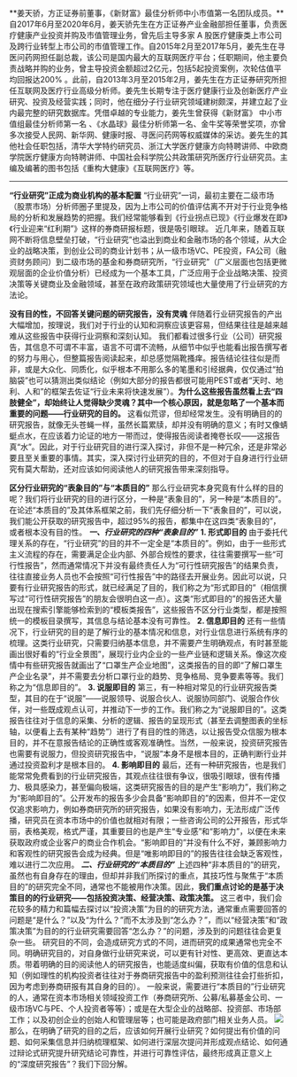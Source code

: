 

**姜天骄，方正证券前董事，《新财富》最佳分析师中小市值第一名团队成员。**自2017年6月至2020年6月，姜天骄先生在方正证券产业金融部担任董事，负责医疗健康产业投资并购及市值管理业务，曾先后主导多家 A 股医疗健康类上市公司及跨行业转型上市公司的市值管理工作。自2015年2月至2017年5月，姜先生在寻医问药网担任副总裁，该公司是国内最大的互联网医疗平台；任职期间，他主要负责战略并购的业务，曾主导投资金额超过2亿元，包括5起投资案例，次轮估值平均回报达200% 。此前，自2013年3月至2015年2月，姜先生在方正证券研究所担任互联网及医疗行业高级分析师。姜先生长期专注于医疗健康行业及创新医疗产业研究、投资及经营实践；同时，他在细分子行业研究领域建树颇深，并建立起了业内最完整的研究数据库。凭借卓越的专业能力，姜先生曾获得《新财富》 中小市值组最佳分析师第一名 、《水晶球》最佳分析师第一名、金牛奖等荣誉奖项，亦曾多次接受人民网、新华网、健康时报、寻医问药网等权威媒体的采访。姜先生的其他社会任职包括，清华大学特约研究员、浙江大学医疗健康方向特聘讲师、中欧商学院医疗健康方向特聘讲师、中国社会科学院公共政策研究所医疗行业研究员。主编及编著的图书包括《重构大健康》《互联网医疗》等。

---

**“行业研究”正成为商业机构的基本配置**
“行业研究”一词，最初主要在二级市场（股票市场）分析师圈子里提及，因为上市公司的价值评估离不开对于行业竞争格局的分析和发展趋势的把握。我们经常能够看到《行业拐点已现》《行业爆发在即》《行业迎来“红利期”》这样的券商研报标题，很是吸引眼球。
近几年来，随着互联网不断将信息壁垒打破，“行业研究”也溢出到商业和金融市场的各个领域，从大企业的战略决策，到创业公司的商业计划书；从一级市场VC、PE投资，FA公司（融资财务顾问）到二级市场的基金和券商研究所，“行业研究”（广义层面也包括更微观层面的企业价值分析）已经成为一个基本工具，广泛应用于企业战略决策、投资决策等关键商业及金融领域，甚至在政府政策研究领域也大量使用了行业研究的方法论。

**没有目的性，不回答关键问题的研究报告，没有灵魂**
伴随着行业研究报告的产出大幅增加，按理说，我们对于行业的认知和洞察应该更容易，但结果往往是越来越难从这些报告中获得行业洞察和深刻认知。
我们都看过很多行业（公司）研究报告，其信息不可谓不丰富，语言不可谓不流畅，从细节中似乎也能看出报告撰写者的努力与用心，但整篇报告阅读起来，却总感觉隔靴搔痒。报告结论往往似是而非，或是大众化、同质化，似乎根本不用那么多的笔墨和引经据典，仅仅通过“拍脑袋”也可以猜测出类似结论（例如大部分的报告都很可能用PEST或者“天时、地利、人和”的框架去佐证“行业未来将快速发展”）。**为什么这些报告虽然看上去“四肢健全”，却始终让人觉得缺少灵魂？其中一个核心原因，就是忽略了一个基本而重要的问题——行业研究的目的。**
这看似荒谬，但却经常发生。没有明确目的的研究报告，就像无头苍蝇一样，虽然长篇累牍，却并没有明确的意义；有时又像蜻蜓点水，在应该着力论证的地方一带而过，使得报告阅读者掩卷长叹——这报告真“水”。因此，对于行业研究目的进行深入探讨，非但不是一种冗余，还是非常必要且至关重要的事情。其实，深入探讨行业研究的目的，不但对于自身进行行业研究有莫大帮助，还对应该如何阅读他人的研究报告带来深刻指导。

**区分行业研究的“表象目的”与“本质目的”**
那么行业研究本身究竟有什么样的目的呢？我们将行业研究的目的进行区分，一种是“表象目的”，另一种是“本质目的”。在论述“本质目的”及其体系框架之前，我们先仔细分析一下“表象目的”，可以说，我们能公开获取的研究报告中，超过95%的报告，都集中在这四类“表象目的”，或者根本没有目的性。
_**一、行业研究的四种“表象目的”**_
**1. 形式即目的**
由于委托代理关系的存在，“行业研究”的目的并不一定全是“本质目的”。例如，由于一些形式主义流程的存在，需要满足企业内部、外部合规性的要求，往往需要撰写一些“可行性报告”，然而通常情况下并没有最终责任人为“可行性研究报告”的结果负责，往往直接业务人员也不会按照“可行性报告”中的路径去开展业务。因此可以说，只要有行业研究报告的形式，就已经满足了目的，我们称之为“形式即目的”（相信撰写过“可行性研究报告”的朋友会很明白这一点）。这类“形式即目的”的报告还大量出现在搜索引擎能够检索到的“模板类报告”，这些报告不区分行业类型，都是按照统一的模板目录撰写，其信息与结论基本没有可靠性。
**2. 信息即目的**
还有一些情况下，行业研究的目的是了解行业的基本情况和信息，对行业信息进行系统有序的梳理。这类行业研究，只需要归纳基本信息，并不需要产生明确观点，有时甚至能画出很好看的“行业全景图”，展现行业内企业的一些产业链和逻辑关系。像这次疫情中有些研究报告就画出了“口罩生产企业地图”，这类报告的目的即“了解口罩生产企业名录”，并不需要去分析口罩行业的趋势、竞争格局、竞争要素等等。我们称之为“信息即目的”。
**3. 说服即目的**
第三，有一种相对常见的行业研究报告类型，其目的在于“说服”——说服领导、说服合伙人、说服协同部门、说服合作伙伴，对一些既成观点认可，并推动下一步的工作。我们称之为“说服即目的”。这类报告往往对于信息的采集、分析的逻辑、报告的呈现形式（甚至去调整图表的坐标轴，以便看上去有某种“趋势”）进行了有目的性的筛选，以让报告受众信服为根本目的，并不在意报告结论的正确性或客观准确性。当然，一般来说，投资研究报告也需要有说服力，但投资研究报告中，“说服”本身不是根本目的，正确判断行业并通过投资盈利才是根本目的。
**4. 影响即目的**
最后，还有一种研究报告，也是我们能常常免费看到的行业研究报告，其观点往往很有争议，很吸引眼球，很有传播力、极具感染力，甚至偏向极端，这类研究报告的目的是产生“影响力”，我们称之为“影响即目的”。公开发布的报告多少会具备“影响即目的”的因素，但并不一定仅仅追求影响力，例如券商研究所的研究报告，如果没有影响力，无法形成广泛传播，研究员在资本市场中的价值也就相对有限；一些咨询公司的公开报告，形式华丽，表格美观，格式严谨，其重要目的也是产生“专业感”和“影响力”，以便在未来获取政府或企业客户的商业合作机会。“影响即目的”并没有什么不好，兼顾影响力和客观性的研究报告会成为经典。但是“唯影响即目的”的报告往往会缺乏客观性，难以进行二次应用。
_**二、行业研究的“本质目的”**_
上述四种“非本质目的”的研究，虽然也有自身存在的理由，但却并非我们所探讨的重点，其技巧性与聚焦于“本质目的”的研究完全不同，通常也不能被用作决策。因此，**我们重点讨论的是基于决策目的的行业研究——包括投资决策、经营决策、政策决策。** 这三者中，我们会花较多的精力和篇幅去探讨以“投资决策”为目的的研究方法，通常重点需要回答的问题是“是什么？”以及“为什么？”而不太涉及到“怎么办？”，而以“经营决策”和“政策决策”为目的的行业研究需要回答“怎么办？”的问题，涉及到的问题往往会更复杂一些。
研究目的不同，会造成研究方式的不同，进而研究的成果通常也完全不同。明确研究目的，对自身做行业研究来说，可以更有针对性、更高效、更直达本质。带着明确的目的阅读他人的研究报告，也能适度纠偏，获取有价值的信息和认知（例如理性的机构投资者往往对于券商研究报告中的盈利预测往往会打些折扣，因为考虑到券商研报有其自身的目的）。
一般来说，需要进行“本质目的”行业研究的人，通常在资本市场相关领域投资工作（券商研究所、公募/私募基金公司、一级市场VC与PE、个人投资者等等）；或是在大型企业的战略部、投资部、市场部工作；以及初创企业的创始人和管理层等；也可能是政府部门相关业务人员。
![](https://cdn.nlark.com/yuque/0/2023/png/387619/1680940556886-dae4e91c-5336-4ae1-83d3-7fec03fcb14a.png#averageHue=%23c9d9e8&clientId=u84100666-ce4d-4&from=paste&id=u03830641&originHeight=506&originWidth=1024&originalType=url&ratio=1&rotation=0&showTitle=false&status=done&style=none&taskId=ue2fefd33-9960-4c02-acbf-d7f346fd54a&title=)
那么，在明确了研究的目的之后，应该如何开展行业研究？如何提出有价值的问题、如何采集信息并归纳梳理框架、如何进行深层次提问并形成观点结论、如何通过辩论式研究提升研究结论可靠性，并进行可靠性评估，最终形成真正意义上的“深度研究报告”？我们下回分解。

 
